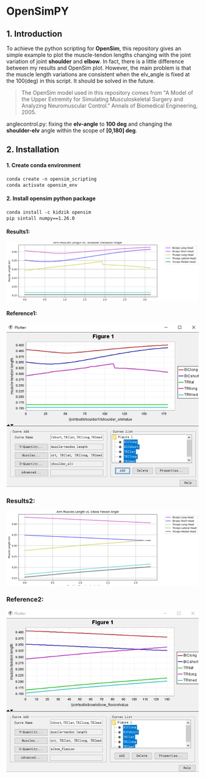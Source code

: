 # OpenSimPY

## 1. Introduction

To achieve the python scripting for **OpenSim**, this repository gives an simple example to plot the muscle-tendon lengths changing with the joint variation of joint **shoulder** and **elbow**. In fact, there is a little difference between my results and OpenSim plot. However, the main problem is that the muscle length variations are consistent when the elv_angle is fixed at the 100(deg) in this script. It should be solved in the future.

> The OpenSim model used in this repository comes from "A Model of the Upper Extremity for Simulating Musculoskeletal Surgery and Analyzing Neuromuscular Control." Annals of Biomedical Engineering, 2005. 

anglecontrol.py: fixing the **elv-angle** to **100 deg** and changing the **shoulder-elv** angle within the scope of **[0,180] deg**.

## 2. Installation 
#### 1. Create conda environment
```
conda create -n opensim_scripting 
conda activate opensim_env
```
#### 2. Install opensim python package
```
conda install -c kidzik opensim
pip sintall numpy==1.26.0
```
#### Results1:
![alt text](<./muscle length vs shoulder_elv.png>)

#### Reference1:
![alt text](<./Plotter_OpenSim1.png>)

### Results2:
![alt text](<./muscle length vs elbow_flexion.png>)

### Reference2:
![alt text](<./Plotter_OpenSim2.png>)